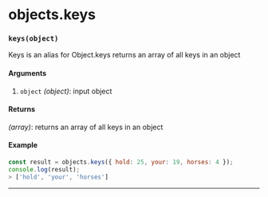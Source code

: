 # objects.keys

<!-- div class="doc-container" -->

<!-- div -->


<!-- div -->

<h3 id="keysobject"><code>keys(object)</code></h3>

Keys is an alias for Object.keys returns an array of all keys in an object

#### Arguments
1. `object` *(object)*: input object

#### Returns
*(array)*: returns an array of all keys in an object

#### Example
```js
const result = objects.keys({ hold: 25, your: 19, horses: 4 });
console.log(result);
> ['hold', 'your', 'horses']
```
---

<!-- /div -->

<!-- /div -->

<!-- /div -->
